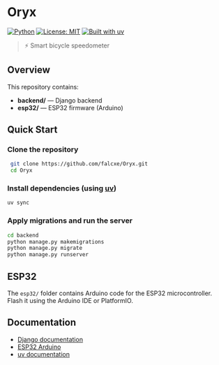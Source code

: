 # Oryx

[![Python](https://img.shields.io/badge/python-3.11%2B-blue.svg)](https://www.python.org/downloads/)
[![License: MIT](https://img.shields.io/badge/License-MIT-yellow.svg)](https://opensource.org/licenses/MIT)
[![Built with uv](https://img.shields.io/badge/built%20with-uv-6e40c9?logo=python&logoColor=white)](https://docs.astral.sh/uv/)

> ⚡️ Smart bicycle speedometer

## Overview

This repository contains:
- **backend/** — Django backend
- **esp32/** — ESP32 firmware (Arduino)

## Quick Start

### Clone the repository
```bash
 git clone https://github.com/falcxe/Oryx.git
 cd Oryx
```

### Install dependencies (using [uv](https://docs.astral.sh/uv/))
```bash
uv sync
```

### Apply migrations and run the server
```bash
cd backend
python manage.py makemigrations
python manage.py migrate
python manage.py runserver
```

## ESP32
The `esp32/` folder contains Arduino code for the ESP32 microcontroller. Flash it using the Arduino IDE or PlatformIO.

## Documentation
- [Django documentation](https://docs.djangoproject.com/)
- [ESP32 Arduino](https://docs.espressif.com/projects/arduino-esp32/en/latest/)
- [uv documentation](https://docs.astral.sh/uv/)
